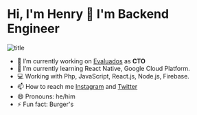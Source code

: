# Hi, I'm Henry 👋 I'm Backend Engineer

![title](https://e-valuados.com/wp-content/uploads/2020/03/Logo-Evaluados.png)

- 🔭 I’m currently working on [Evaluados](https://www.e-valuados.com) as **CTO**
- 🌱 I’m currently learning React Native, Google Cloud Platform.
- :computer: Working with Php, JavaScript, React.js, Node.js, Firebase.
- 📫 How to reach me [Instagram](https://www.instagram.com/hvallenilla/) and [Twitter](https://www.twitter.com/hvallenilla/)
- 😄 Pronouns: he/him
- ⚡ Fun fact: Burger's

<!-- 👯 I’m looking to collaborate on ...
> 🤔 I’m looking for help with ...
> 💬 Ask me about ... -->

